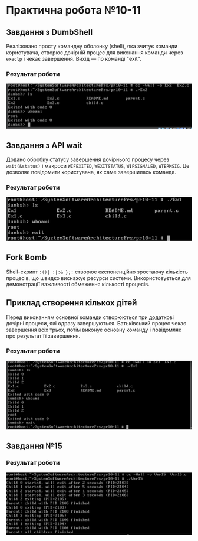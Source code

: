 # Практична робота №10-11

## Завдання з DumbShell
Реалізовано просту командну оболонку (shell), яка зчитує команди користувача, створює дочірній процес для виконання команди через `execlp` і чекає завершення. Вихід — по команді "exit".
### Результат роботи
![](images/1.png)

## Завдання з API wait
Додано обробку статусу завершення дочірнього процесу через `wait(&status)` і макроси `WIFEXITED`, `WEXITSTATUS`, `WIFSIGNALED`, `WTERMSIG`. Це дозволяє повідомити користувача, як саме завершилась команда.
### Результат роботи
![](images/2.png)
## Fork Bomb
Shell-скрипт `:(){ :|:& };:` створює експоненційно зростаючу кількість процесів, що швидко виснажує ресурси системи. Використовується для демонстрації важливості обмеження кількості процесів.
<!-- результат роботи не додається, оскільки це шкідливий приклад -->

## Приклад створення кількох дітей
Перед виконанням основної команди створюються три додаткові дочірні процеси, які одразу завершуються. Батьківський процес чекає завершення всіх трьох, потім виконує основну команду і повідомляє про результат її завершення.
### Результат роботи
![](images/3.png)

## Завдання №15

### Результат роботи
![](images/4.png)